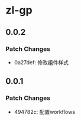 # zl-gp

## 0.0.2

### Patch Changes

- 0a27def: 修改组件样式

## 0.0.1

### Patch Changes

- 494782c: 配置workflows
